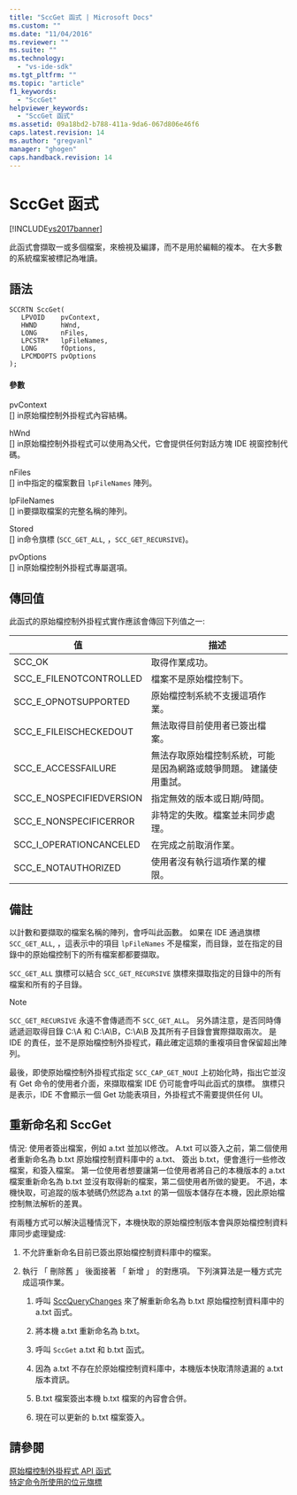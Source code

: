 ```yaml
---
title: "SccGet 函式 | Microsoft Docs"
ms.custom: ""
ms.date: "11/04/2016"
ms.reviewer: ""
ms.suite: ""
ms.technology: 
  - "vs-ide-sdk"
ms.tgt_pltfrm: ""
ms.topic: "article"
f1_keywords: 
  - "SccGet"
helpviewer_keywords: 
  - "SccGet 函式"
ms.assetid: 09a18bd2-b788-411a-9da6-067d806e46f6
caps.latest.revision: 14
ms.author: "gregvanl"
manager: "ghogen"
caps.handback.revision: 14
---
```

# SccGet 函式
[!INCLUDE[vs2017banner](../code-quality/includes/vs2017banner.md)]

此函式會擷取一或多個檔案，來檢視及編譯，而不是用於編輯的複本。 在大多數的系統檔案被標記為唯讀。  
  
## 語法  
  
```cpp#  
SCCRTN SccGet(  
   LPVOID    pvContext,  
   HWND      hWnd,  
   LONG      nFiles,  
   LPCSTR*   lpFileNames,  
   LONG      fOptions,  
   LPCMDOPTS pvOptions  
);  
```  
  
#### 參數  
 pvContext  
 \[\] in原始檔控制外掛程式內容結構。  
  
 hWnd  
 \[\] in原始檔控制外掛程式可以使用為父代，它會提供任何對話方塊 IDE 視窗控制代碼。  
  
 nFiles  
 \[\] in中指定的檔案數目 `lpFileNames` 陣列。  
  
 lpFileNames  
 \[\] in要擷取檔案的完整名稱的陣列。  
  
 Stored  
 \[\] in命令旗標 \(`SCC_GET_ALL`, ，`SCC_GET_RECURSIVE`\)。  
  
 pvOptions  
 \[\] in原始檔控制外掛程式專屬選項。  
  
## 傳回值  
 此函式的原始檔控制外掛程式實作應該會傳回下列值之一:  
  
|值|描述|  
|-------|--------|  
|SCC\_OK|取得作業成功。|  
|SCC\_E\_FILENOTCONTROLLED|檔案不是原始檔控制下。|  
|SCC\_E\_OPNOTSUPPORTED|原始檔控制系統不支援這項作業。|  
|SCC\_E\_FILEISCHECKEDOUT|無法取得目前使用者已簽出檔案。|  
|SCC\_E\_ACCESSFAILURE|無法存取原始檔控制系統，可能是因為網路或競爭問題。 建議使用重試。|  
|SCC\_E\_NOSPECIFIEDVERSION|指定無效的版本或日期\/時間。|  
|SCC\_E\_NONSPECIFICERROR|非特定的失敗。檔案並未同步處理。|  
|SCC\_I\_OPERATIONCANCELED|在完成之前取消作業。|  
|SCC\_E\_NOTAUTHORIZED|使用者沒有執行這項作業的權限。|  
  
## 備註  
 以計數和要擷取的檔案名稱的陣列，會呼叫此函數。 如果在 IDE 通過旗標 `SCC_GET_ALL`, ，這表示中的項目 `lpFileNames` 不是檔案，而目錄，並在指定的目錄中的原始檔控制下的所有檔案都都要擷取。  
  
 `SCC_GET_ALL` 旗標可以結合 `SCC_GET_RECURSIVE` 旗標來擷取指定的目錄中的所有檔案和所有的子目錄。  
  
> [!NOTE]
>  `SCC_GET_RECURSIVE` 永遠不會傳遞而不 `SCC_GET_ALL`。 另外請注意，是否同時傳遞遞迴取得目錄 C:\\A 和 C:\\A\\B，C:\\A\\B 及其所有子目錄會實際擷取兩次。 是 IDE 的責任，並不是原始檔控制外掛程式，藉此確定這類的重複項目會保留超出陣列。  
  
 最後，即使原始檔控制外掛程式指定 `SCC_CAP_GET_NOUI` 上初始化時，指出它並沒有 Get 命令的使用者介面，來擷取檔案 IDE 仍可能會呼叫此函式的旗標。 旗標只是表示，IDE 不會顯示一個 Get 功能表項目，外掛程式不需要提供任何 UI。  
  
## 重新命名和 SccGet  
 情況: 使用者簽出檔案，例如 a.txt 並加以修改。 A.txt 可以簽入之前，第二個使用者重新命名為 b.txt 原始檔控制資料庫中的 a.txt、 簽出 b.txt，便會進行一些修改檔案，和簽入檔案。 第一位使用者想要讓第一位使用者將自己的本機版本的 a.txt 檔案重新命名為 b.txt 並沒有取得新的檔案，第二個使用者所做的變更。 不過，本機快取，可追蹤的版本號碼仍然認為 a.txt 的第一個版本儲存在本機，因此原始檔控制無法解析的差異。  
  
 有兩種方式可以解決這種情況下，本機快取的原始檔控制版本會與原始檔控制資料庫同步處理變成:  
  
1.  不允許重新命名目前已簽出原始檔控制資料庫中的檔案。  
  
2.  執行 「 刪除舊 」 後面接著 「 新增 」 的對應項。 下列演算法是一種方式完成這項作業。  
  
    1.  呼叫 [SccQueryChanges](../extensibility/sccquerychanges-function.md) 來了解重新命名為 b.txt 原始檔控制資料庫中的 a.txt 函式。  
  
    2.  將本機 a.txt 重新命名為 b.txt。  
  
    3.  呼叫 `SccGet` a.txt 和 b.txt 函式。  
  
    4.  因為 a.txt 不存在於原始檔控制資料庫中，本機版本快取清除遺漏的 a.txt 版本資訊。  
  
    5.  B.txt 檔案簽出本機 b.txt 檔案的內容會合併。  
  
    6.  現在可以更新的 b.txt 檔案簽入。  
  
## 請參閱  
 [原始檔控制外掛程式 API 函式](../extensibility/source-control-plug-in-api-functions.md)   
 [特定命令所使用的位元旗標](../extensibility/bitflags-used-by-specific-commands.md)